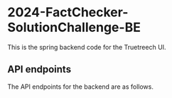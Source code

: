 # 2024-FactChecker-SolutionChallenge-BE
This is the spring backend code for the Truetreech UI.

## API endpoints
The API endpoints for the backend are as follows.
